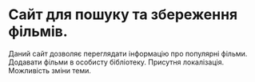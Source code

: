 # Сайт для пошуку та збереження фільмів.
Даний сайт дозволяє переглядати інформацію про популярні фільми. 
Додавати фільми в особисту бібліотеку.
Присутня локалізація.
Можливість зміни теми.
